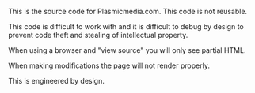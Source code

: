 This is the source code for Plasmicmedia.com.
This code is not reusable.

This code is difficult to work with and 
it is difficult to debug by design 
to prevent code theft and stealing of intellectual property.

When using a browser and "view source" you will only see partial HTML. 

When making modifications the page will not render properly.

This is engineered by design.

